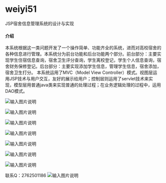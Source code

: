 # weiyi51
JSP宿舍信息管理系统的设计与实现

#### 介绍
本系统根据这一类问题开发了一个操作简单、功能齐全的系统，进而对高校宿舍的各种信息进行管理。本系统分为前台功能和后台功能两个部分。前台部分：主要实现学生住宿信息查询，宿舍卫生评分查询，学生离校登记，学生个人信息查询，宿舍财务保修登记。后台部分：主要实现添加学生信息，管理学生信息，宿舍添加，宿舍卫生打分。
本系统运用了MVC（Model View Controller）模式。视图层运用JSP技术与用户交互，友好的展示给用户；控制层则运用了servlet技术来实现，模型层用普通java类来实现普通的处理过程；在业务逻辑处理的过程中，运用DAO模式。


![输入图片说明](https://images.gitee.com/uploads/images/2020/1129/122307_1be45b9c_4865385.png "屏幕截图.png")

![输入图片说明](https://images.gitee.com/uploads/images/2020/1129/122329_86c3c831_4865385.png "屏幕截图.png")

![输入图片说明](https://images.gitee.com/uploads/images/2020/1129/122335_0f2354ce_4865385.png "屏幕截图.png")

![输入图片说明](https://images.gitee.com/uploads/images/2020/1129/122342_c71bd706_4865385.png "屏幕截图.png")

![输入图片说明](https://images.gitee.com/uploads/images/2020/1129/122348_b47d193c_4865385.png "屏幕截图.png")

![输入图片说明](https://images.gitee.com/uploads/images/2020/1129/122355_a78d62f1_4865385.png "屏幕截图.png")

![输入图片说明](https://images.gitee.com/uploads/images/2020/1129/122401_b4887521_4865385.png "屏幕截图.png")


联系Q：2762501186
![输入图片说明](https://images.gitee.com/uploads/images/2020/1119/003728_cd598bb9_4865385.jpeg "微信.jpg")
